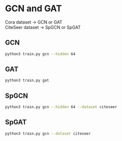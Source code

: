 # GCN and GAT

Cora dataset -> GCN or GAT  \
CiteSeer dataset -> SpGCN or SpGAT

## GCN
```bash
python3 train.py gcn --hidden 64
```
## GAT
```bash
python3 train.py gat
```

## SpGCN
```bash
python3 train.py gcn --hidden 64 --dataset citeseer
```

## SpGAT
```bash
python3 train.py gcn --dataset citeseer
```
